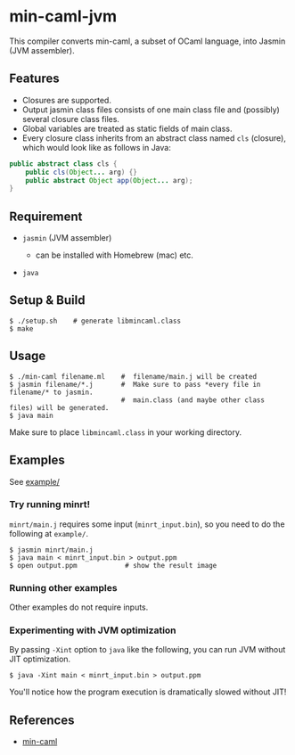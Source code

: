 # min-caml-jvm

This compiler converts min-caml, a subset of OCaml language, into Jasmin (JVM assembler).

## Features
* Closures are supported.
* Output jasmin class files consists of one main class file and (possibly) several closure class files.
* Global variables are treated as static fields of main class.
* Every closure class inherits from an abstract class named `cls` (closure), which would look like as follows in Java:
```java
public abstract class cls {
    public cls(Object... arg) {}
    public abstract Object app(Object... arg);
}
```

## Requirement
* `jasmin` (JVM assembler)
    * can be installed with Homebrew (mac) etc.

* `java`

## Setup & Build
```
$ ./setup.sh    # generate libmincaml.class
$ make
```

## Usage
```
$ ./min-caml filename.ml    #  filename/main.j will be created
$ jasmin filename/*.j       #  Make sure to pass *every file in filename/* to jasmin.
                            #  main.class (and maybe other class files) will be generated.
$ java main
```

Make sure to place `libmincaml.class` in your working directory.

## Examples
See [example/](https://github.com/momohatt/min-caml-jvm/tree/master/example)

### Try running minrt!
`minrt/main.j` requires some input (`minrt_input.bin`), so you need to do the following at `example/`.
```
$ jasmin minrt/main.j
$ java main < minrt_input.bin > output.ppm
$ open output.ppm            # show the result image
```

### Running other examples
Other examples do not require inputs.

### Experimenting with JVM optimization
By passing `-Xint` option to `java` like the following, you can run JVM without JIT optimization.
```
$ java -Xint main < minrt_input.bin > output.ppm
```

You'll notice how the program execution is dramatically slowed without JIT!

## References
* [min-caml](https://github.com/esumii/min-caml)
